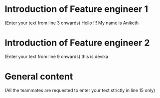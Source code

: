 # Introduction of Feature engineer 1
(Enter your text from line 3 onwards) 
Hello !!! 
My name is Aniketh


# Introduction of Feature engineer 2 
(Enter your text from line 9 onwards)
this
is
devika

# General content
(All the teammates are requested to enter your text strictly in line 15 only)






